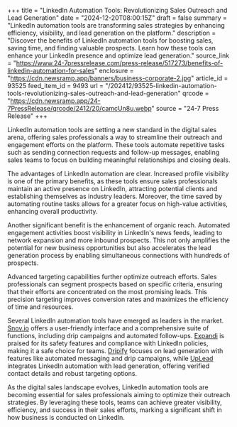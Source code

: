 +++
title = "LinkedIn Automation Tools: Revolutionizing Sales Outreach and Lead Generation"
date = "2024-12-20T08:00:15Z"
draft = false
summary = "LinkedIn automation tools are transforming sales strategies by enhancing efficiency, visibility, and lead generation on the platform."
description = "Discover the benefits of LinkedIn automation tools for boosting sales, saving time, and finding valuable prospects. Learn how these tools can enhance your LinkedIn presence and optimize lead generation."
source_link = "https://www.24-7pressrelease.com/press-release/517273/benefits-of-linkedin-automation-for-sales"
enclosure = "https://cdn.newsramp.app/banners/business-corporate-2.jpg"
article_id = 93525
feed_item_id = 9493
url = "/202412/93525-linkedin-automation-tools-revolutionizing-sales-outreach-and-lead-generation"
qrcode = "https://cdn.newsramp.app/24-7PressRelease/qrcode/2412/20/camcUn8u.webp"
source = "24-7 Press Release"
+++

<p>LinkedIn automation tools are setting a new standard in the digital sales arena, offering sales professionals a way to streamline their outreach and engagement efforts on the platform. These tools automate repetitive tasks such as sending connection requests and follow-up messages, enabling sales teams to focus on building meaningful relationships and closing deals.</p><p>The advantages of LinkedIn automation are clear. Increased profile visibility is one of the primary benefits, as these tools ensure sales professionals maintain an active presence on LinkedIn, attracting potential clients and establishing themselves as industry leaders. Moreover, the time saved by automating routine tasks allows for a greater focus on high-value activities, enhancing overall productivity.</p><p>Another significant benefit is the enhancement of organic reach. Automated engagement activities boost visibility in LinkedIn's news feeds, leading to network expansion and more inbound prospects. This not only amplifies the potential for new business opportunities but also accelerates the lead generation process by enabling simultaneous connections with hundreds of prospects.</p><p>Advanced targeting capabilities further optimize outreach efforts. Sales professionals can segment prospects based on specific criteria, ensuring that their efforts are concentrated on the most promising leads. This precision targeting improves conversion rates and maximizes the efficiency of time and resources.</p><p>Several LinkedIn automation tools have emerged as leaders in the market. <a href='https://snov.io' rel='nofollow' target='_blank'>Snov.io</a> offers a user-friendly interface and a comprehensive suite of functions, including drip campaigns and automated follow-ups. <a href='https://expandi.io' rel='nofollow' target='_blank'>Expandi</a> is praised for its safety features and compliance with LinkedIn policies, making it a safe choice for teams. <a href='https://dripify.io' rel='nofollow' target='_blank'>Dripify</a> focuses on lead generation with features like automated messaging and drip campaigns, while <a href='https://uplead.com' rel='nofollow' target='_blank'>UpLead</a> integrates LinkedIn automation with lead generation, offering verified contact details and robust targeting options.</p><p>As the digital sales landscape evolves, LinkedIn automation tools are becoming essential for sales professionals aiming to optimize their outreach strategies. By leveraging these tools, teams can achieve greater visibility, efficiency, and success in their sales efforts, marking a significant shift in how business is conducted on LinkedIn.</p>